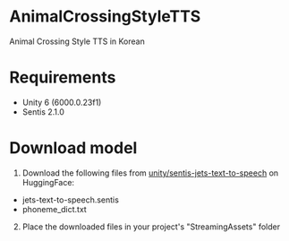 # AnimalCrossingStyleTTS
Animal Crossing Style TTS in Korean

# Requirements
- Unity 6 (6000.0.23f1)
- Sentis 2.1.0

# Download model
1. Download the following files from [unity/sentis-jets-text-to-speech](https://huggingface.co/unity/sentis-jets-text-to-speech/tree/main) on HuggingFace:
 - jets-text-to-speech.sentis
 - phoneme_dict.txt
2. Place the downloaded files in your project's "StreamingAssets" folder
